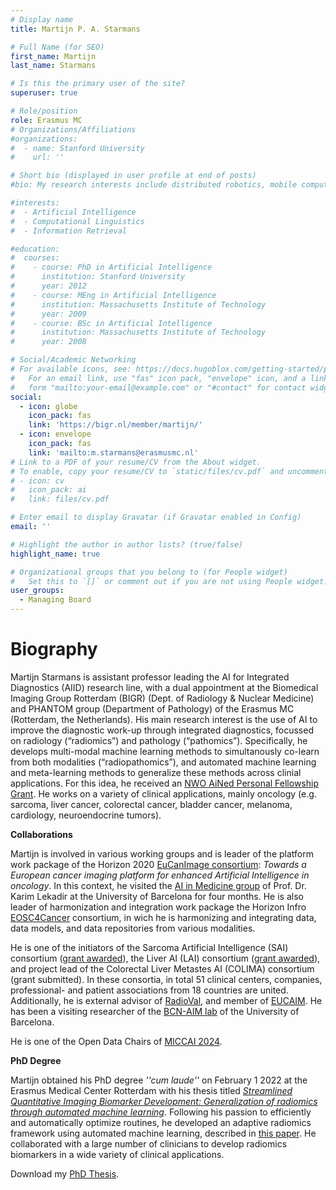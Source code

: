 ```yaml
---
# Display name
title: Martijn P. A. Starmans

# Full Name (for SEO)
first_name: Martijn
last_name: Starmans

# Is this the primary user of the site?
superuser: true

# Role/position
role: Erasmus MC
# Organizations/Affiliations
#organizations:
#  - name: Stanford University
#    url: ''

# Short bio (displayed in user profile at end of posts)
#bio: My research interests include distributed robotics, mobile computing and programmable matter.

#interests:
#  - Artificial Intelligence
#  - Computational Linguistics
#  - Information Retrieval

#education:
#  courses:
#    - course: PhD in Artificial Intelligence
#      institution: Stanford University
#      year: 2012
#    - course: MEng in Artificial Intelligence
#      institution: Massachusetts Institute of Technology
#      year: 2009
#    - course: BSc in Artificial Intelligence
#      institution: Massachusetts Institute of Technology
#      year: 2008

# Social/Academic Networking
# For available icons, see: https://docs.hugoblox.com/getting-started/page-builder/#icons
#   For an email link, use "fas" icon pack, "envelope" icon, and a link in the
#   form "mailto:your-email@example.com" or "#contact" for contact widget.
social:
  - icon: globe
    icon_pack: fas
    link: 'https://bigr.nl/member/martijn/'
  - icon: envelope
    icon_pack: fas
    link: 'mailto:m.starmans@erasmusmc.nl'
# Link to a PDF of your resume/CV from the About widget.
# To enable, copy your resume/CV to `static/files/cv.pdf` and uncomment the lines below.
# - icon: cv
#   icon_pack: ai
#   link: files/cv.pdf

# Enter email to display Gravatar (if Gravatar enabled in Config)
email: ''

# Highlight the author in author lists? (true/false)
highlight_name: true

# Organizational groups that you belong to (for People widget)
#   Set this to `[]` or comment out if you are not using People widget.
user_groups:
  - Managing Board
---
```

# Biography
Martijn Starmans is assistant professor leading the AI for Integrated Diagnostics (AIID) research line, with a dual appointment at the Biomedical Imaging Group Rotterdam (BIGR) (Dept. of Radiology & Nuclear Medicine) and PHANTOM group (Department of Pathology) of the Erasmus MC (Rotterdam, the Netherlands). His main research interest is the use of AI to improve the diagnostic work-up through integrated diagnostics, focussed on radiology (“radiomics”) and pathology (“pathomics”). Specifically, he develops multi-modal machine learning methods to simultanously co-learn from both modalities (“radiopathomics”), and automated machine learning and meta-learning methods to generalize these methods across clinial applications. For this idea, he received an [NWO AiNed Personal Fellowship Grant](https://www.nwo.nl/en/news/ained-fellowship-grant-for-dr-ir-martijn-p-a-starmans). He works on a variety of clinical applications, mainly oncology (e.g. sarcoma, liver cancer, colorectal cancer, bladder cancer, melanoma, cardiology, neuroendocrine tumors).

**Collaborations**

Martijn is involved in various working groups and is leader of the platform work package of the Horizon 2020 [EuCanImage consortium](https://eucanimage.eu/): *Towards a European cancer imaging platform for enhanced Artificial Intelligence in oncology*. In this context, he visited the [AI in Medicine group](https://www.bcn-aim.org/) of Prof. Dr. Karim Lekadir at the University of Barcelona for four months. He is also leader of harmonization and integration work package the Horizon Infro [EOSC4Cancer](https://EOSC4Cancer.eu/) consortium, in wich he is harmonizing and integrating data, data models, and data repositories from various modalities.

He is one of the initiators of the Sarcoma Artificial Intelligence (SAI) consortium ([grant awarded](https://www.hanarthfonds.nl/en/stefan-klein)), the Liver AI (LAI) consortium ([grant awarded](https://www.nwo.nl/en/news/seven-application-oriented-projects-can-start-through-open-technology-programme)), and project lead of the Colorectal Liver Metastes AI (COLIMA) consortium (grant submitted). In these consortia, in total 51 clinical centers, companies, professional- and patient associations from 18 countries are united. Additionally, he is external advisor of [RadioVal](https://radioval.eu/), and member of [EUCAIM](https://EUCAIM.eu/). He has been a visiting researcher of the [BCN-AIM lab](https://www.bcn-aim.org/) of the University of Barcelona.

He is one of the Open Data Chairs of [MICCAI 2024](https://conferences.miccai.org/2024/en/).

**PhD Degree**

Martijn obtained his PhD degree *''cum laude''* on February 1 2022 at the Erasmus Medical Center Rotterdam with his thesis titled *[Streamlined Quantitative Imaging Biomarker Development: Generalization of radiomics through automated machine learning](https://repub.eur.nl/pub/137089/thesis-MPA-Starmans-embargo-version-61c5831509bd6.pdf)*. Following his passion to efficiently and automatically optimize routines, he developed an adaptive radiomics framework using automated machine learning, described in [this paper](https://arxiv.org/pdf/2108.08618.pdf). He collaborated with a large number of clinicians to develop radiomics biomarkers in a wide variety of clinical applications.

Download my [PhD Thesis](https://repub.eur.nl/pub/137089).
